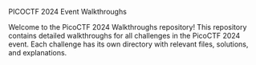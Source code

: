 PICOCTF 2024 Event Walkthroughs

Welcome to the PicoCTF 2024 Walkthroughs repository! This repository contains detailed walkthroughs for all challenges in the PicoCTF 2024 event. Each challenge has its own directory with relevant files, solutions, and explanations.
